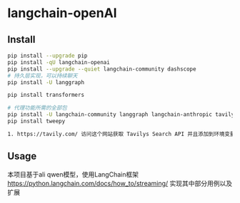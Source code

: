# langchain-openAI

## Install
```bash
pip install --upgrade pip
pip install -qU langchain-openai
pip install --upgrade --quiet langchain-community dashscope
# 持久层实现，可以持续聊天
pip install -U langgraph

pip install transformers

# 代理功能所需的全部包
pip install -U langchain-community langgraph langchain-anthropic tavily-python langgraph-checkpoint-sqlite
pip install tweepy

1. https://tavily.com/ 访问这个网站获取 Tavilys Search API 并且添加到环境变量中 TAVILY_API_KEY


```

## Usage
本项目基于ali qwen模型，使用LangChain框架 https://python.langchain.com/docs/how_to/streaming/ 实现其中部分用例以及扩展